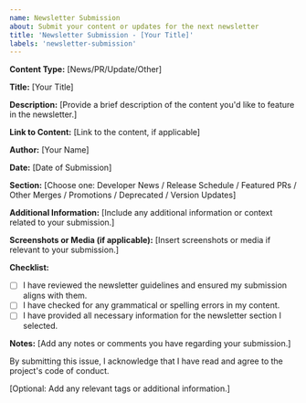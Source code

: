 ```yaml
---
name: Newsletter Submission
about: Submit your content or updates for the next newsletter
title: 'Newsletter Submission - [Your Title]'
labels: 'newsletter-submission'
---
```


**Content Type:** [News/PR/Update/Other]

**Title:** [Your Title]

**Description:**
[Provide a brief description of the content you'd like to feature in the newsletter.]

**Link to Content:** [Link to the content, if applicable]

**Author:** [Your Name]

**Date:** [Date of Submission]

**Section:** [Choose one: Developer News / Release Schedule / Featured PRs / Other Merges / Promotions / Deprecated / Version Updates]

**Additional Information:**
[Include any additional information or context related to your submission.]

**Screenshots or Media (if applicable):**
[Insert screenshots or media if relevant to your submission.]

**Checklist:**
- [ ] I have reviewed the newsletter guidelines and ensured my submission aligns with them.
- [ ] I have checked for any grammatical or spelling errors in my content.
- [ ] I have provided all necessary information for the newsletter section I selected.

**Notes:**
[Add any notes or comments you have regarding your submission.]

By submitting this issue, I acknowledge that I have read and agree to the project's code of conduct.

[Optional: Add any relevant tags or additional information.]

